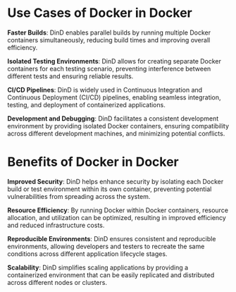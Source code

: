 # Use Cases of Docker in Docker

__Faster Builds__: DinD enables parallel builds by running multiple Docker containers simultaneously, reducing build times and improving overall efficiency.

__Isolated Testing Environments__: DinD allows for creating separate Docker containers for each testing scenario, preventing interference between different tests and ensuring reliable results.

__CI/CD Pipelines__: DinD is widely used in Continuous Integration and Continuous Deployment (CI/CD) pipelines, enabling seamless integration, testing, and deployment of containerized applications.

__Development and Debugging__: DinD facilitates a consistent development environment by providing isolated Docker containers, ensuring compatibility across different development machines, and minimizing potential conflicts.

# Benefits of Docker in Docker

__Improved Security__: DinD helps enhance security by isolating each Docker build or test environment within its own container, preventing potential vulnerabilities from spreading across the system.

__Resource Efficiency__: By running Docker within Docker containers, resource allocation, and utilization can be optimized, resulting in improved efficiency and reduced infrastructure costs.

__Reproducible Environments__: DinD ensures consistent and reproducible environments, allowing developers and testers to recreate the same conditions across different application lifecycle stages.

__Scalability__: DinD simplifies scaling applications by providing a containerized environment that can be easily replicated and distributed across different nodes or clusters.
